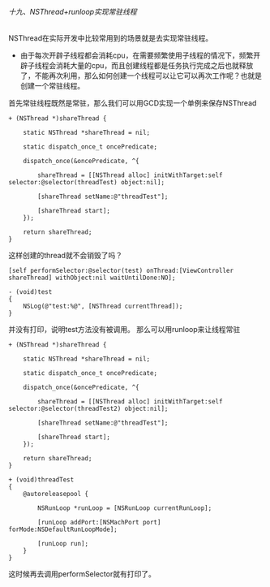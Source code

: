 ###### 十九、NSThread+runloop实现常驻线程

NSThread在实际开发中比较常用到的场景就是去实现常驻线程。

- 由于每次开辟子线程都会消耗cpu，在需要频繁使用子线程的情况下，频繁开辟子线程会消耗大量的cpu，而且创建线程都是任务执行完成之后也就释放了，不能再次利用，那么如何创建一个线程可以让它可以再次工作呢？也就是创建一个常驻线程。

首先常驻线程既然是常驻，那么我们可以用GCD实现一个单例来保存NSThread

``` 
+ (NSThread *)shareThread {
    
    static NSThread *shareThread = nil;
    
    static dispatch_once_t oncePredicate;
    
    dispatch_once(&oncePredicate, ^{
        
        shareThread = [[NSThread alloc] initWithTarget:self selector:@selector(threadTest) object:nil];

        [shareThread setName:@"threadTest"];
        
        [shareThread start];
    });
    
    return shareThread;
}
```

这样创建的thread就不会销毁了吗？

``` 
[self performSelector:@selector(test) onThread:[ViewController shareThread] withObject:nil waitUntilDone:NO];

- (void)test
{
    NSLog(@"test:%@", [NSThread currentThread]);
}
```

并没有打印，说明test方法没有被调用。
那么可以用runloop来让线程常驻

``` 
+ (NSThread *)shareThread {
    
    static NSThread *shareThread = nil;
    
    static dispatch_once_t oncePredicate;
    
    dispatch_once(&oncePredicate, ^{
        
        shareThread = [[NSThread alloc] initWithTarget:self selector:@selector(threadTest2) object:nil];
        
        [shareThread setName:@"threadTest"];
        
        [shareThread start];
    });
    
    return shareThread;
}

+ (void)threadTest
{
    @autoreleasepool {
        
        NSRunLoop *runLoop = [NSRunLoop currentRunLoop];
        
        [runLoop addPort:[NSMachPort port] forMode:NSDefaultRunLoopMode];
        
        [runLoop run];
    }
}
```

这时候再去调用performSelector就有打印了。